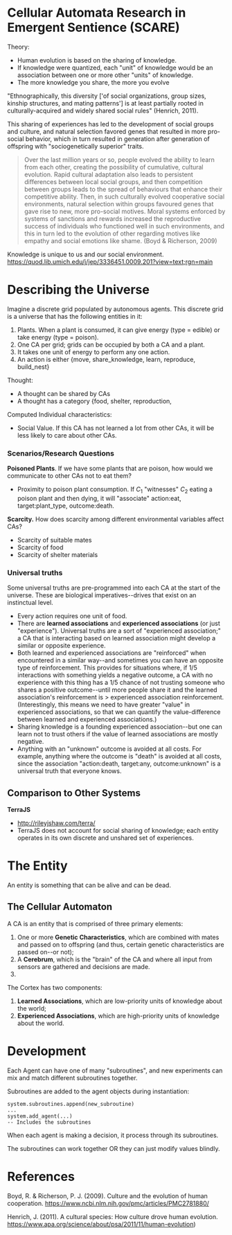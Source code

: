 # Cellular Automata Research in Emergent Sentience (SCARE)

Theory: 

* Human evolution is based on the sharing of knowledge.
* If knowledge were quantized, each "unit" of knowledge would be an association between 
one or more other "units" of knowledge.
* The more knowledge you share, the more you evolve

"Ethnographically, this diversity ['of social organizations, group sizes, kinship 
structures, and mating patterns'] is at least partially rooted in culturally-acquired and 
widely shared social rules" (Henrich, 2011).

This sharing of experiences has led to the development of social groups and culture, and 
natural selection favored genes that resulted in more pro-social behavior, which in turn 
resulted in generation after generation of offspring with "sociogenetically superior" 
traits.

> Over the last million years or so, people evolved the ability to learn from each other, 
creating the possibility of cumulative, cultural evolution. Rapid cultural adaptation 
also leads to persistent differences between local social groups, and then competition 
between groups leads to the spread of behaviours that enhance their competitive ability. 
Then, in such culturally evolved cooperative social environments, natural selection 
within groups favoured genes that gave rise to new, more pro-social motives. Moral 
systems enforced by systems of sanctions and rewards increased the reproductive 
success of individuals who functioned well in such environments, and this in turn led to 
the evolution of other regarding motives like empathy and social emotions like shame. 
(Boyd & Richerson, 2009)

Knowledge is unique to us and our social environment. 
https://quod.lib.umich.edu/j/jep/3336451.0009.201?view=text;rgn=main

# Describing the Universe

Imagine a discrete grid populated by autonomous agents. This discrete grid is a 
universe that has the following entities in it:

1. Plants. When a plant is consumed, it can give energy (type = edible) or take energy 
(type = poison).
2. One CA per grid; grids can be occupied by both a CA and a plant.
4. It takes one unit of energy to perform any one action.
5. An action is either {move, share_knowledge, learn, reproduce, build_nest}

Thought:
* A thought can be shared by CAs
* A thought has a category {food, shelter, reproduction, 

Computed Individual characteristics:
* Social Value. If this CA has not learned a lot from other CAs, it will be less likely 
to care about other CAs. 

### Scenarios/Research Questions
**Poisoned Plants**. If we have some plants that are poison, how would we communicate to 
other CAs not to eat them? 
* Proximity to poison plant consumption. If $C_1$ "witnesses" $C_2$ eating a poison 
plant and then dying, it will "associate" action:eat, target:plant_type, outcome:death.

**Scarcity.** How does scarcity among different environmental variables affect CAs?
* Scarcity of suitable mates
* Scarcity of food
* Scarcity of shelter materials

### Universal truths
Some universal truths are pre-programmed into each CA at the start of the universe. These 
are biological imperatives--drives that exist on an instinctual level. 
* Every action requires one unit of food.
* There are **learned associations** and **experienced associations** (or just 
"experience"). Universal truths are a sort of "experienced association;" a CA that is 
interacting based on learned association might develop a similar or opposite experience. 
* Both learned and experienced associations are "reinforced" when encountered in a 
similar way--and sometimes you can have an opposite type of reinforcement. This provides 
for situations where, if 1/5 interactions with something yields a negative outcome, a CA 
with no experience with this thing has a 1/5 chance of not trusting someone who shares a 
positive outcome--until more people share it and the learned association's reinforcement 
is > experienced association reinforcement. (Interestingly, this means we need to have 
greater "value" in experienced associations, so that we can quantify the value-difference 
between learned and experienced associations.)
* Sharing knowledge is a founding experienced association--but one can learn not to trust 
others if the value of learned associations are mostly negative.
* Anything with an "unknown" outcome is avoided at all costs. For example, anything where 
the outcome is "death" is avoided at all costs, since the association "action:death, target:any, outcome:unknown" is a universal truth that everyone knows. 



## Comparison to Other Systems

**TerraJS**
* http://rileyjshaw.com/terra/
* TerraJS does not account for social sharing of knowledge; each entity operates in its 
own discrete and unshared set of experiences.


# The Entity

An entity is something that can be alive and can be dead. 

## The Cellular Automaton

A CA is an entity that is comprised of three primary elements:

1. One or more **Genetic Characteristics**, which are combined with mates and passed on 
to offspring (and thus, certain genetic characteristics are passed on--or not);
2. A **Cerebrum**, which is the "brain" of the CA and where all input from
sensors are gathered and decisions are made.
3. 

The Cortex has two components:

1. **Learned Associations**, which are low-priority units of knowledge about the
world;
3. **Experienced Associations**, which are high-priority units of knowledge
about the world.  


# Development 

Each Agent can have one of many "subroutines", and new experiments can mix and match
different subroutines together. 

Subroutines are added to the agent objects during instantiation:

```
system.subroutines.append(new_subroutine)
...
system.add_agent(...)
-- Includes the subroutines
```

When each agent is making a decision, it process through its subroutines.

The subroutines can work together OR they can just modify values blindly. 



# References

Boyd, R. & Richerson, P. J. (2009). Culture and the evolution of human cooperation. 
https://www.ncbi.nlm.nih.gov/pmc/articles/PMC2781880/

Henrich, J. (2011). A cultural species: How culture drove human evolution. 
https://www.apa.org/science/about/psa/2011/11/human-evolution)
